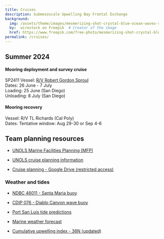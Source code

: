 ```yaml
---
title: Cruises
description: Submesoscale Upwelling Bay Frontal Exchange
background:
  img: /assets/theme/images/mesmerizing-shot-crystal-blue-ocean-waves-smaller.png
  by:  wirestock on Freepik  # Creator of the image
  href: https://www.freepik.com/free-photo/mesmerizing-shot-crystal-blue-ocean-waves_17530073.htm#query=ocean%20background&position=3&from_view=keyword&trac
permalink: /cruises/
---
```


## Summer 2024

#### Mooring deployment and survey cruise

SP2411
Vessel: [R/V Robert Gordon Sproul](https://scripps.ucsd.edu/ships/sproul)  
Dates: 26 June - 7 July  
Loading: 25 June (San Diego)  
Unloading: 8 July (San Diego)  

#### Mooring recovery

Vessel: R/V TL Richards (Cal Poly)  
Dates: Tentative window: Aug 29-30 or Sep 4-6

## Team planning resources

* [UNOLS Marine Facilities Planning (MFP)](https://mfp.us/)

* [UNOLS cruise planning information](https://www.unols.org/vessel-schedules/cruise-planning-information)

* [Cruise planning - Google Drive (restricted access)](https://drive.google.com/drive/folders/1qpKtVWYhwcbYkcDVA9oJ97laUhW7snCm?usp=sharing)

### Weather and tides

* [NDBC 46011 - Santa Maria buoy](https://www.ndbc.noaa.gov/station_page.php?station=46011)

* [CDIP 076 - Diablo Canyon wave buoy](https://cdip.ucsd.edu/m/products/summary/?stn=076p1)

* [Port San Luis tide predictions](https://tidesandcurrents.noaa.gov/noaatidepredictions.html?id=9412110&units=standard&bdate=20240626&edate=20240708&timezone=LST/LDT&clock=12hour&datum=MLLW&interval=hilo&action=dailychart)

* [Marine weather forecast](https://marine.weather.gov/MapClick.php?zoneid=PZZ645)

* [Cumulative upwelling index - 36N (updated)](/pages/images/CUI_36N_updated.png)